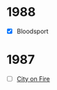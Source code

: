 # 1988
- [x] Bloodsport

# 1987
- [ ] [City on Fire](https://www.imdb.com/title/tt0093435/?ref_=nv_sr_srsg_2_tt_8_nm_0_in_0_q_city%2520on%2520fire)
